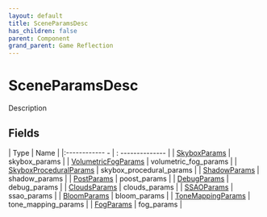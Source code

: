 ```yaml
---
layout: default
title: SceneParamsDesc
has_children: false
parent: Component
grand_parent: Game Reflection
---
```

# SceneParamsDesc
Description 

## Fields
| Type | Name |
|:------------ - | : -------------- |
| [SkyboxParams](game-reflection/classes/skybox_params.md) | skybox_params |
| [VolumetricFogParams](game-reflection/classes/volumetric_fog_params.md) | volumetric_fog_params |
| [SkyboxProceduralParams](game-reflection/classes/skybox_procedural_params.md) | skybox_procedural_params |
| [ShadowParams](game-reflection/classes/shadow_params.md) | shadow_params |
| [PostParams](game-reflection/components/post_params.md) | poost_params |
| [DebugParams](game-reflection/classes/debug_params.md) | debug_params |
| [CloudsParams](game-reflection/classes/clouds_params.md) | clouds_params |
| [SSAOParams](game-reflection/classes/s_s_a_o_params.md) | ssao_params |
| [BloomParams](game-reflection/classes/bloom_params.md) | bloom_params |
| [ToneMappingParams](game-reflection/classes/tone_mapping_params.md) | tone_mapping_params |
| [FogParams](game-reflection/classes/fog_params.md) | fog_params |
